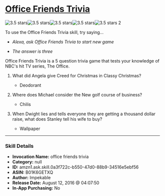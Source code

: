 # [Office Friends Trivia](http://alexa.amazon.com/#skills/amzn1.ask.skill.0a3f722c-b550-47d0-88b9-34516e5ebf56)
![3.5 stars](../../images/ic_star_black_18dp_1x.png)![3.5 stars](../../images/ic_star_black_18dp_1x.png)![3.5 stars](../../images/ic_star_black_18dp_1x.png)![3.5 stars](../../images/ic_star_half_black_18dp_1x.png)![3.5 stars](../../images/ic_star_border_black_18dp_1x.png) 2

To use the Office Friends Trivia skill, try saying...

* *Alexa, ask Office Friends Trivia to start new game*

* *The answer is three*

Office Friends Trivia is a 5 question trivia game that tests your knowledge of NBC's hit TV series, The Office.

1. What did Angela give Creed for Christmas in Classy Christmas?
    - Deodorant

2. Where does Michael consider the New golf course of business?
    - Chilis

3. When Dwight lies and tells everyone they are getting a thousand dollar raise, what does Stanley tell his wife to buy?
    - Wallpaper

***

### Skill Details

* **Invocation Name:** office friends trivia
* **Category:** null
* **ID:** amzn1.ask.skill.0a3f722c-b550-47d0-88b9-34516e5ebf56
* **ASIN:** B01K6GETXQ
* **Author:** Impekable
* **Release Date:** August 12, 2016 @ 04:07:50
* **In-App Purchasing:** No
